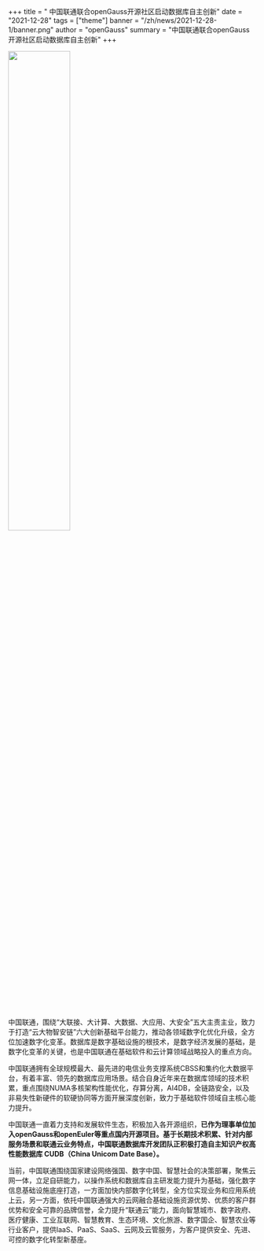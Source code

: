 ﻿+++
title = " 中国联通联合openGauss开源社区启动数据库自主创新"
date = "2021-12-28"
tags = ["theme"]
banner = "/zh/news/2021-12-28-1/banner.png"
author = "openGauss"
summary = "中国联通联合openGauss开源社区启动数据库自主创新"
+++


<img src="/zh/news/2021-12-28-1/banner.png" style="width: 50%">



中国联通，围绕“大联接、大计算、大数据、大应用、大安全”五大主责主业，致力于打造“云大物智安链”六大创新基础平台能力，推动各领域数字化优化升级，全方位加速数字化变革。数据库是数字基础设施的根技术，是数字经济发展的基础，是数字化变革的关键，也是中国联通在基础软件和云计算领域战略投入的重点方向。

中国联通拥有全球规模最大、最先进的电信业务支撑系统CBSS和集约化大数据平台，有着丰富、领先的数据库应用场景。结合自身近年来在数据库领域的技术积累，重点围绕NUMA多核架构性能优化，存算分离，AI4DB，全链路安全，以及非易失性新硬件的软硬协同等方面开展深度创新，致力于基础软件领域自主核心能力提升。

中国联通一直着力支持和发展软件生态，积极加入各开源组织，**已作为理事单位加入openGauss和openEuler等重点国内开源项目。基于长期技术积累、针对内部服务场景和联通云业务特点，中国联通数据库开发团队正积极打造自主知识产权高性能数据库 CUDB（China Unicom Date Base）。**

当前，中国联通围绕国家建设网络强国、数字中国、智慧社会的决策部署，聚焦云网一体，立足自研能力，以操作系统和数据库自主研发能力提升为基础，强化数字信息基础设施底座打造，一方面加快内部数字化转型，全方位实现业务和应用系统上云，另一方面，依托中国联通强大的云网融合基础设施资源优势、优质的客户群优势和安全可靠的品牌信誉，全力提升“联通云”能力，面向智慧城市、数字政府、医疗健康、工业互联网、智慧教育、生态环境、文化旅游、数字国企、智慧农业等行业客户，提供IaaS、PaaS、SaaS、云网及云管服务，为客户提供安全、先进、可控的数字化转型新基座。